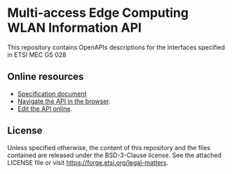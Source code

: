 # Multi-access Edge Computing WLAN Information API

This repository contains OpenAPIs descriptions for the interfaces specified in ETSI MEC GS 028

## Online resources

* [Specification document](https://www.etsi.org/deliver/etsi_gs/MEC/001_099/028/02.02.01_60/gs_MEC028v020201p.pdf)
* [Navigate the API in the browser](https://forge.etsi.org/swagger/ui/?url=https://forge.etsi.org/rep/mec/gs028-wai-api/raw/v2.2.1/WlanInformationApi.yaml).
* [Edit the API online](https://forge.etsi.org/swagger/editor/?url=https://forge.etsi.org/rep/mec/gs028-wai-api/raw/v2.2.1/WlanInformationApi.yaml).

## License

Unless specified otherwise, the content of this repository and the files contained are released under the BSD-3-Clause license.
See the attached LICENSE file or visit https://forge.etsi.org/legal-matters.
